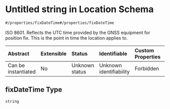 # Untitled string in Location Schema

```txt
#/properties/fixDateTime#/properties/fixDateTime
```

ISO 8601. Reflects the UTC time provided by the GNSS equipment for position fix. This is the point in time the location applies to.

| Abstract            | Extensible | Status         | Identifiable            | Custom Properties | Additional Properties | Access Restrictions | Defined In                                                                 |
| :------------------ | :--------- | :------------- | :---------------------- | :---------------- | :-------------------- | :------------------ | :------------------------------------------------------------------------- |
| Can be instantiated | No         | Unknown status | Unknown identifiability | Forbidden         | Allowed               | none                | [location.json*](../../schema/sensor/location.json "open original schema") |

## fixDateTime Type

`string`
